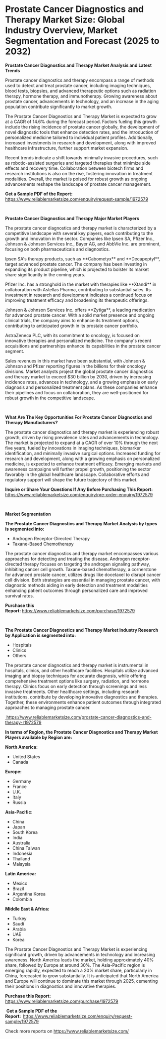 <p><h1>Prostate Cancer Diagnostics and Therapy Market Size: Global Industry Overview, Market Segmentation and Forecast (2025 to 2032)</h1></p><p><strong>Prostate Cancer Diagnostics and Therapy Market Analysis and Latest Trends</strong></p>
<p><p>Prostate cancer diagnostics and therapy encompass a range of methods used to detect and treat prostate cancer, including imaging techniques, blood tests, biopsies, and advanced therapeutic options such as radiation therapy, hormone therapy, and immunotherapy. Growing awareness about prostate cancer, advancements in technology, and an increase in the aging population contribute significantly to market growth.</p><p>The Prostate Cancer Diagnostics and Therapy Market is expected to grow at a CAGR of 14.6% during the forecast period. Factors fueling this growth include the rising incidence of prostate cancer globally, the development of novel diagnostic tools that enhance detection rates, and the introduction of personalized medicine tailored to individual patient profiles. Additionally, increased investments in research and development, along with improved healthcare infrastructure, further support market expansion.</p><p>Recent trends indicate a shift towards minimally invasive procedures, such as robotic-assisted surgeries and targeted therapies that minimize side effects and recovery time. Collaboration between biotech firms and research institutions is also on the rise, fostering innovation in treatment modalities. Overall, the market is poised for robust growth as ongoing advancements reshape the landscape of prostate cancer management.</p></p>
<p><strong>Get a Sample PDF of the Report:&nbsp;</strong> <a href="https://www.reliablemarketsize.com/enquiry/request-sample/1972579?utm_campaign=2008&utm_medium=2&utm_source=Github&utm_content=ia&utm_term=03032025&utm_id=prostate-cancer-diagnostics-and-therapy">https://www.reliablemarketsize.com/enquiry/request-sample/1972579</a></p>
<p>&nbsp;</p>
<p><strong>Prostate Cancer Diagnostics and Therapy Major Market Players</strong></p>
<p><p>The prostate cancer diagnostics and therapy market is characterized by a competitive landscape with several key players, each contributing to the growth and innovation in the sector. Companies like Ipsen SA, Pfizer Inc., Johnson & Johnson Services Inc., Bayer AG, and AbbVie Inc. are prominent, focusing on both pharmaceuticals and diagnostics.</p><p>Ipsen SA's therapy products, such as **Cabometyx** and **Decapeptyl**, target advanced prostate cancer. The company has been investing in expanding its product pipeline, which is projected to bolster its market share significantly in the coming years.</p><p>Pfizer Inc. has a stronghold in the market with therapies like **Xtandi** in collaboration with Astellas Pharma, contributing to substantial sales. Its investment in research and development indicates a continued focus on improving treatment efficacy and broadening its therapeutic offerings.</p><p>Johnson & Johnson Services Inc. offers **Zytiga**, a leading medication for advanced prostate cancer. With a solid market presence and ongoing clinical trials, the company aims to enhance its treatment options, contributing to anticipated growth in its prostate cancer portfolio.</p><p>AstraZeneca PLC, with its commitment to oncology, is focused on innovative therapies and personalized medicine. The company's recent acquisitions and partnerships enhance its capabilities in the prostate cancer segment.</p><p>Sales revenues in this market have been substantial, with Johnson & Johnson and Pfizer reporting figures in the billions for their oncology divisions. Market analysts project the global prostate cancer diagnostics and therapy market to exceed $30 billion by 2030, driven by increasing incidence rates, advances in technology, and a growing emphasis on early diagnosis and personalized treatment plans. As these companies enhance their pipelines and focus on collaboration, they are well-positioned for robust growth in the competitive landscape.</p></p>
<p>&nbsp;</p>
<p><strong>What Are The Key Opportunities For Prostate Cancer Diagnostics and Therapy Manufacturers?</strong></p>
<p><p>The prostate cancer diagnostics and therapy market is experiencing robust growth, driven by rising prevalence rates and advancements in technology. The market is projected to expand at a CAGR of over 10% through the next five years, fueled by innovations in imaging techniques, biomarker identification, and minimally invasive surgical options. Increased funding for research and development, along with a growing emphasis on personalized medicine, is expected to enhance treatment efficacy. Emerging markets and awareness campaigns will further propel growth, positioning the sector favorably in the global healthcare landscape. Collaborative efforts and regulatory support will shape the future trajectory of this market.</p></p>
<p><strong>Inquire or Share Your Questions If Any Before Purchasing This Report:</strong> <a href="https://www.reliablemarketsize.com/enquiry/pre-order-enquiry/1972579?utm_campaign=2008&utm_medium=2&utm_source=Github&utm_content=ia&utm_term=03032025&utm_id=prostate-cancer-diagnostics-and-therapy">https://www.reliablemarketsize.com/enquiry/pre-order-enquiry/1972579</a></p>
<p>&nbsp;</p>
<p><strong>Market Segmentation</strong></p>
<p><strong>The Prostate Cancer Diagnostics and Therapy Market Analysis by types is segmented into:</strong></p>
<p><ul><li>Androgen Receptor-Directed Therapy</li><li>Taxane-Based Chemotherapy</li></ul></p>
<p><p>The prostate cancer diagnostics and therapy market encompasses various approaches for detecting and treating the disease. Androgen receptor-directed therapy focuses on targeting the androgen signaling pathway, inhibiting cancer cell growth. Taxane-based chemotherapy, a cornerstone for advanced prostate cancer, utilizes drugs like docetaxel to disrupt cancer cell division. Both strategies are essential in managing prostate cancer, with diagnostic methods aiding in early detection and treatment modalities enhancing patient outcomes through personalized care and improved survival rates.</p></p>
<p><strong>Purchase this Report:&nbsp;</strong><a href="https://www.reliablemarketsize.com/purchase/1972579?utm_campaign=2008&utm_medium=2&utm_source=Github&utm_content=ia&utm_term=03032025&utm_id=prostate-cancer-diagnostics-and-therapy">https://www.reliablemarketsize.com/purchase/1972579</a></p>
<p>&nbsp;</p>
<p><strong>The Prostate Cancer Diagnostics and Therapy Market Industry Research by Application is segmented into:</strong></p>
<p><ul><li>Hospitals</li><li>Clinics</li><li>Others</li></ul></p>
<p><p>The prostate cancer diagnostics and therapy market is instrumental in hospitals, clinics, and other healthcare facilities. Hospitals utilize advanced imaging and biopsy techniques for accurate diagnosis, while offering comprehensive treatment options like surgery, radiation, and hormone therapy. Clinics focus on early detection through screenings and less invasive treatments. Other healthcare settings, including research institutions, contribute by developing innovative diagnostics and therapies. Together, these environments enhance patient outcomes through integrated approaches to managing prostate cancer.</p></p>
<p><a href="https://www.reliablemarketsize.com/prostate-cancer-diagnostics-and-therapy-r1972579?utm_campaign=2008&utm_medium=2&utm_source=Github&utm_content=ia&utm_term=03032025&utm_id=prostate-cancer-diagnostics-and-therapy">&nbsp;https://www.reliablemarketsize.com/prostate-cancer-diagnostics-and-therapy-r1972579</a></p>
<p><strong>In terms of Region, the Prostate Cancer Diagnostics and Therapy Market Players available by Region are:</strong></p>
<p>
    <p> <strong> North America: </strong>
        <ul>
            <li>United States</li>
            <li>Canada</li>
        </ul>
        </p> 
    <p> <strong> Europe: </strong>
        <ul>
            <li>Germany</li>
            <li>France</li>
            <li>U.K.</li>
            <li>Italy</li>
            <li>Russia</li>
        </ul>
        </p> 
    <p> <strong> Asia-Pacific: </strong>
        <ul>
            <li>China</li>
            <li>Japan</li>
            <li>South Korea</li>
            <li>India</li>
            <li>Australia</li>
            <li>China Taiwan</li>
            <li>Indonesia</li>
            <li>Thailand</li>
            <li>Malaysia</li>
        </ul>
        </p> 
    <p> <strong> Latin America: </strong>
        <ul>
            <li>Mexico</li>
            <li>Brazil</li>
            <li>Argentina Korea</li>
            <li>Colombia</li>
        </ul>
        </p> 
    <p> <strong> Middle East & Africa: </strong>
        <ul>
            <li>Turkey</li>
            <li>Saudi</li>
            <li>Arabia</li>
            <li>UAE</li>
            <li>Korea</li>
        </ul>
    </p>
    </p>
<p><p>The Prostate Cancer Diagnostics and Therapy Market is experiencing significant growth, driven by advancements in technology and increasing awareness. North America leads the market, holding approximately 40% share, followed by Europe at around 30%. The Asia-Pacific region is emerging rapidly, expected to reach a 20% market share, particularly in China, forecasted to grow substantially. It is anticipated that North America and Europe will continue to dominate this market through 2025, cementing their positions in diagnostics and innovative therapies.</p></p>
<p><strong>Purchase this Report: </strong><a href="https://www.reliablemarketsize.com/purchase/1972579?utm_campaign=2008&utm_medium=2&utm_source=Github&utm_content=ia&utm_term=03032025&utm_id=prostate-cancer-diagnostics-and-therapy">https://www.reliablemarketsize.com/purchase/1972579</a></p>
<p>&nbsp;<strong>Get a Sample PDF of the Report:&nbsp;&nbsp;</strong><a href="https://www.reliablemarketsize.com/enquiry/request-sample/1972579?utm_campaign=2008&utm_medium=2&utm_source=Github&utm_content=ia&utm_term=03032025&utm_id=prostate-cancer-diagnostics-and-therapy">https://www.reliablemarketsize.com/enquiry/request-sample/1972579</a></p>
<p><strong></strong></p>
<p>Check more reports on <a href="https://www.reliablemarketsize.com/?utm_campaign=2008&utm_medium=2&utm_source=Github&utm_content=ia&utm_term=03032025&utm_id=prostate-cancer-diagnostics-and-therapy">https://www.reliablemarketsize.com/</a></p>